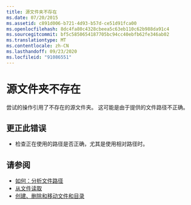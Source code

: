 ```yaml
---
title: 源文件夹不存在
ms.date: 07/20/2015
ms.assetid: c891d006-b721-4d93-b57d-ce51d91fca00
ms.openlocfilehash: 8dc4fa80c4328cbeea5c63eb110c62b988da91c4
ms.sourcegitcommit: bf5c5850654187705bc94cc40ebfb62fe346ab02
ms.translationtype: MT
ms.contentlocale: zh-CN
ms.lasthandoff: 09/23/2020
ms.locfileid: "91086551"
---
```

# <a name="the-source-folder-does-not-exist"></a>源文件夹不存在

尝试的操作引用了不存在的源文件夹。 这可能是由于提供的文件路径不正确。  
  
## <a name="to-correct-this-error"></a>更正此错误  
  
- 检查正在使用的路径是否正确，尤其是使用相对路径时。  
  
## <a name="see-also"></a>请参阅

- [如何：分析文件路径](../developing-apps/programming/drives-directories-files/how-to-parse-file-paths.md)
- [从文件读取](../developing-apps/programming/drives-directories-files/reading-from-files.md)
- [创建、删除和移动文件和目录](../developing-apps/programming/drives-directories-files/creating-deleting-and-moving-files-and-directories.md)
